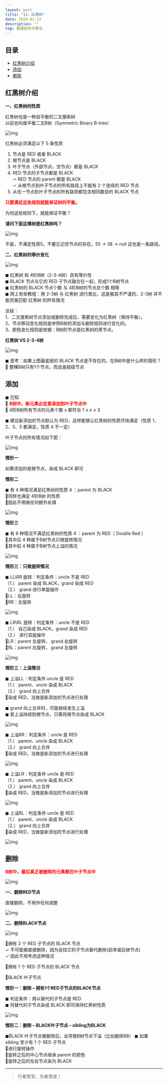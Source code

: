 ```yaml
---
layout: post
title: "12、红黑树"
date: 2020-01-23
description: ""
tag: 数据结构与算法
---
```







## 目录

* [红黑树介绍](#content1)
* [添加](#content2)
* [删除](#content3)



<!-- ************************************************ -->
## <a id="content1"></a>红黑树介绍

**一、红黑树的性质**

红黑树也是一种自平衡的二叉搜索树    
以前也叫做平衡二叉B树（Symmetric Binary B-tree） 

<img src="/images/DataStructurs/rb1.png" alt="img">

红黑树必须满足以下 5 条性质
1. 节点是 RED 或者 BLACK   
2. 根节点是 BLACK   
3. 叶子节点（外部节点，空节点）都是 BLACK    
4. RED 节点的子节点都是 BLACK    
✓ RED 节点的 parent 都是 BLACK    
✓ 从根节点到叶子节点的所有路径上不能有 2 个连续的 RED 节点   
5. 从任一节点到叶子节点的所有路径都包含相同数目的 BLACK 节点     

<strong style="color:red">只要满足这些规则就能保证树的平衡。</strong>

为何这些规则下，就能保证平衡？

**请问下面这棵树是红黑树吗？**

<img src="/images/DataStructurs/rb2.png" alt="img">

不是，不满足性质5。不要忘记空节点的存在。55 -> 38 -> null 这也是一条路径。


**二、红黑树的等价变化**

<img src="/images/DataStructurs/rb3.png" alt="img">

◼ 红黑树 和 4阶B树（2-3-4树）具有等价性    
◼ BLACK 节点与它的 RED 子节点融合在一起，形成1个B树节点    
◼ 红黑树的 BLACK 节点个数 与 4阶B树的节点总个数 相等    
◼ 网上有些教程：用 2-3树 与 红黑树 进行类比，这是极其不严谨的，2-3树 并不能完美匹配 红黑树 的所有情况    
 
总结：    
1、二叉搜素树节点添加或删除完成后，需要变化为红黑树（保持平衡）。    
2、节点移动变化规则是参照B树的添加与删除规则进行变化的。    
3、颜色变化规则是依据：B树的节点是红黑树的黑节点。     

**红黑树 VS 2-3-4树**

<img src="/images/DataStructurs/rb4.png" alt="img">

◼ 思考：如果上图最底层的 BLACK 节点是不存在的，在B树中是什么样的情形？     
 整棵B树只有1个节点，而且是超级节点    


<!-- ************************************************ -->
## <a id="content2"></a>添加

◼ 已知   
 <strong style="color:red">B树中，新元素必定是添加到叶子节点中 </strong>         
 4阶B树所有节点的元素个数 x 都符合 1 ≤ x ≤ 3   

◼ 建议新添加的节点默认为 RED，这样能够让红黑树的性质尽快满足（性质 1、2、3、5 都满足，性质 4 不一定）   

叶子节点的所有情况如下图：

<img src="/images/DataStructurs/rb5.png" alt="img">



**情形一**

如果添加的是根节点，染成 BLACK 即可

**情形二**

◼ 有 4 种情况满足红黑树的性质 4 ：parent 为 BLACK    
同样也满足 4阶B树 的性质    
因此不用做任何额外处理    

<img src="/images/DataStructurs/rb6.png" alt="img">


**情形三**

◼ 有 8 种情况不满足红黑树的性质 4 ：parent 为 RED（ Double Red ）    
其中后 4 种属于B树节点只做旋转情况    
其中前 4 种属于B树节点上溢的情况    



<img src="/images/DataStructurs/rb7.png" alt="img">

**情形三：只做旋转情况**

◼ LL\RR 旋转：判定条件：uncle 不是 RED    
（1.） parent 染成 BLACK，grand 染成 RED    
（2.） grand 进行单旋操作    
LL：右旋转    
RR：左旋转    

<img src="/images/DataStructurs/rb8.png" alt="img">

◼ LR\RL 旋转：判定条件：uncle 不是 RED   
（1.） 自己染成 BLACK，grand 染成 RED    
（2.） 进行双旋操作     
LR：parent 左旋转， grand 右旋转    
RL：parent 右旋转， grand 左旋转     

<img src="/images/DataStructurs/rb9.png" alt="img">


**情形三：上溢情况**

◼ 上溢LL：判定条件 uncle 是 RED   
（1.） parent、uncle 染成 BLACK   
（2.） grand 向上合并    
染成 RED，当做是新添加的节点进行处理    

◼ grand 向上合并时，可能继续发生上溢    
◼ 若上溢持续到根节点，只需将根节点染成 BLACK    


<img src="/images/DataStructurs/rb11.png" alt="img">


◼ 上溢RR：判定条件：uncle 是 RED      
（1.） parent、uncle 染成 BLACK      
（2.） grand 向上合并      
染成 RED，当做是新添加的节点进行处理      

<img src="/images/DataStructurs/rb10.png" alt="img">


◼ 上溢LR：判定条件 uncle 是 RED      
（1.） parent、uncle 染成 BLACK     
（2.） grand 向上合并     
染成 RED，当做是新添加的节点进行处理     

<img src="/images/DataStructurs/rb12.png" alt="img">

◼ 上溢RL：判定条件 uncle 是 RED   
（1.） parent、uncle 染成 BLACK   
（2.） grand 向上合并    
染成 RED，当做是新添加的节点进行处理    

<img src="/images/DataStructurs/rb13.png" alt="img">



<!-- ************************************************ -->
## <a id="content3"></a>删除

<strong style="color:red">B树中，最后真正被删除的元素都在叶子节点中</strong>

<img src="/images/DataStructurs/rb14.png" alt="img">


**一、删除RED节点**

直接删除，不用作任何调整

<img src="/images/DataStructurs/rb15.png" alt="img">


**二、删除BLACK节点**

<img src="/images/DataStructurs/rb16.png" alt="img">

拥有 2 个 RED 子节点的 BLACK 节点    
✓ 不可能被直接删除，因为会找它的子节点替代删除(前序或后继节点)   
✓ 因此不用考虑这种情况   

拥有 1 个 RED 子节点的 BLACK 节点  

BLACK 叶子节点

**情形一：删除 – 拥有1个RED子节点的BLACK节点**

◼ 判定条件：用以替代的子节点是 RED    
◼ 将替代的子节点染成 BLACK 即可保持红黑树性质    

<img src="/images/DataStructurs/rb17.png" alt="img">


**情形二：删除 – BLACK叶子节点 – sibling为BLACK**

◼BLACK 叶子节点被删除后，会导致B树节点下溢（比如删除88） ◼ 如果 sibling 至少有 1 个 RED 子节点    
进行旋转操作    
旋转之后的中心节点继承 parent 的颜色    
旋转之后的左右节点染为 BLACK   
  

----------
>  行者常至，为者常成！


